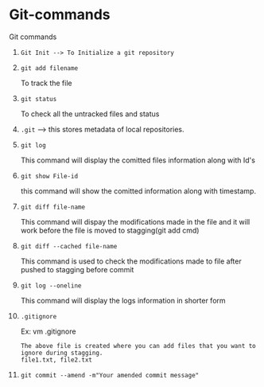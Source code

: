 # Git-commands
Git commands

 1. `Git Init --> To Initialize a git repository`

 2. `git add filename`

    To track the file

3. `git status`

    To check all the untracked files and status

4. `.git` --> this stores metadata of local repositories.

5.  `git log`

     This command will display the comitted files information along with Id's

6. `git show File-id`

    this command will show the comitted information along with timestamp.

7. `git diff file-name`

   This command will dispay the modifications made in the file and it will work before the file is moved to stagging(git add cmd)

8. `git diff --cached file-name`

   This command is used to check the modifications made to file after pushed to stagging before commit

9. `git log --oneline`

    This command will display the logs information in shorter form

10. `.gitignore`

    Ex: vm .gitignore

        The above file is created where you can add files that you want to ignore during stagging.
        file1.txt, file2.txt

11. `git commit --amend -m"Your amended commit message"`
    

    



   

  

     
